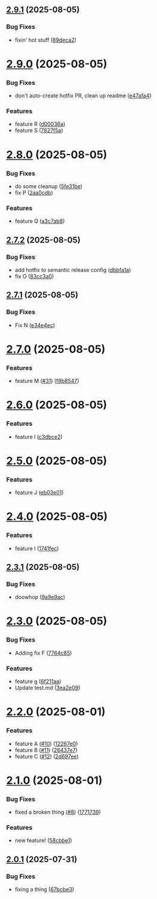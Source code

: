## [2.9.1](https://github.com/dabernathy89/gf-workflow-testing/compare/v2.9.0...v2.9.1) (2025-08-05)


### Bug Fixes

* fixin' hot stuff ([89deca2](https://github.com/dabernathy89/gf-workflow-testing/commit/89deca2bf83e0cdf91e7e1916542ad71a52c9f78))

# [2.9.0](https://github.com/dabernathy89/gf-workflow-testing/compare/v2.8.0...v2.9.0) (2025-08-05)


### Bug Fixes

* don't auto-create hotfix PR, clean up readme ([e47afa4](https://github.com/dabernathy89/gf-workflow-testing/commit/e47afa4e4a5fd5a560728c7588efed564a9d5ef5))


### Features

* feature R ([d00036a](https://github.com/dabernathy89/gf-workflow-testing/commit/d00036aaaffab8843a2d72ba97363fe9c37d5572))
* feature S ([7827f5a](https://github.com/dabernathy89/gf-workflow-testing/commit/7827f5a64fb503368ddb9793063c2b16c0612074))

# [2.8.0](https://github.com/dabernathy89/gf-workflow-testing/compare/v2.7.2...v2.8.0) (2025-08-05)


### Bug Fixes

* do some cleanup ([5fe31be](https://github.com/dabernathy89/gf-workflow-testing/commit/5fe31be1b4d62947546bb8e9a9bf5aea29f643c5))
* fix P ([2aa0cdb](https://github.com/dabernathy89/gf-workflow-testing/commit/2aa0cdb78a6ee8d058ffa9c1fe710d606aa000d9))


### Features

* feature Q ([a3c7ab8](https://github.com/dabernathy89/gf-workflow-testing/commit/a3c7ab8cbf11836089ccd1252946fe3ddd1c69f6))

## [2.7.2](https://github.com/dabernathy89/gf-workflow-testing/compare/v2.7.1...v2.7.2) (2025-08-05)


### Bug Fixes

* add hotfix to semantic release config ([dbbfa1a](https://github.com/dabernathy89/gf-workflow-testing/commit/dbbfa1ac56b7834fdff7e56270852987bcc4d7fa))
* fix O ([83cc3a0](https://github.com/dabernathy89/gf-workflow-testing/commit/83cc3a00d9aadf54db679ef7fa75457ebd4c3bb2))

## [2.7.1](https://github.com/dabernathy89/gf-workflow-testing/compare/v2.7.0...v2.7.1) (2025-08-05)


### Bug Fixes

* Fix N ([e34e4ec](https://github.com/dabernathy89/gf-workflow-testing/commit/e34e4ec1639288562b84f62efb69a380341a5e93))

# [2.7.0](https://github.com/dabernathy89/gf-workflow-testing/compare/v2.6.0...v2.7.0) (2025-08-05)


### Features

* feature M ([#31](https://github.com/dabernathy89/gf-workflow-testing/issues/31)) ([f9b8547](https://github.com/dabernathy89/gf-workflow-testing/commit/f9b8547f8e1f5d897bc54af00cf85e248802bc11))

# [2.6.0](https://github.com/dabernathy89/gf-workflow-testing/compare/v2.5.1...v2.6.0) (2025-08-05)


### Features

* feature l ([c3dbce2](https://github.com/dabernathy89/gf-workflow-testing/commit/c3dbce286369ad485612d0a2629d6327844b3b27))

# [2.5.0](https://github.com/dabernathy89/gf-workflow-testing/compare/v2.4.0...v2.5.0) (2025-08-05)


### Features

* feature J ([eb03e01](https://github.com/dabernathy89/gf-workflow-testing/commit/eb03e011e5d1b866e1bd042aa0005075b8a12c63))

# [2.4.0](https://github.com/dabernathy89/gf-workflow-testing/compare/v2.3.1...v2.4.0) (2025-08-05)


### Features

* feature I ([1741fec](https://github.com/dabernathy89/gf-workflow-testing/commit/1741fec855ed82799357fc4b2cac5bfc5cadc35d))

## [2.3.1](https://github.com/dabernathy89/gf-workflow-testing/compare/v2.3.0...v2.3.1) (2025-08-05)


### Bug Fixes

* doowhop ([9a9e9ac](https://github.com/dabernathy89/gf-workflow-testing/commit/9a9e9ac6f7f384fe7853973340dc90adc9bcd7a7))

# [2.3.0](https://github.com/dabernathy89/gf-workflow-testing/compare/v2.2.0...v2.3.0) (2025-08-05)


### Bug Fixes

* Adding fix F ([7764c85](https://github.com/dabernathy89/gf-workflow-testing/commit/7764c85aa88b45efa4f66946d44322e6a01c4bb7))


### Features

* feature g ([6f211aa](https://github.com/dabernathy89/gf-workflow-testing/commit/6f211aa7c8f6af7e9a602336014010482e2c5a71))
* Update test.md ([3ea2e09](https://github.com/dabernathy89/gf-workflow-testing/commit/3ea2e09ff8ee173b1e5c454abc5854d37e802880))

# [2.2.0](https://github.com/dabernathy89/gf-workflow-testing/compare/v2.1.0...v2.2.0) (2025-08-01)


### Features

* feature A ([#10](https://github.com/dabernathy89/gf-workflow-testing/issues/10)) ([12267e0](https://github.com/dabernathy89/gf-workflow-testing/commit/12267e09876ca903c89edc121b5c8f79816823e8))
* feature B ([#11](https://github.com/dabernathy89/gf-workflow-testing/issues/11)) ([26437e7](https://github.com/dabernathy89/gf-workflow-testing/commit/26437e7e72f2e988ddaa298440b687b466c84649))
* feature C ([#12](https://github.com/dabernathy89/gf-workflow-testing/issues/12)) ([2d697ee](https://github.com/dabernathy89/gf-workflow-testing/commit/2d697eee0ac706a94e7171eebe724c388bade013))

# [2.1.0](https://github.com/dabernathy89/gf-workflow-testing/compare/v2.0.1...v2.1.0) (2025-08-01)


### Bug Fixes

* fixed a broken thing ([#8](https://github.com/dabernathy89/gf-workflow-testing/issues/8)) ([1771739](https://github.com/dabernathy89/gf-workflow-testing/commit/177173971ed4ecfaa1ff041f10bfb5288809e1fe))


### Features

* new feature! ([58cbbe1](https://github.com/dabernathy89/gf-workflow-testing/commit/58cbbe136c7b1eea6f5b565cb0f9c89ece96da68))

## [2.0.1](https://github.com/dabernathy89/gf-workflow-testing/compare/v2.0.0...v2.0.1) (2025-07-31)


### Bug Fixes

* fixing a thing ([67bcbe3](https://github.com/dabernathy89/gf-workflow-testing/commit/67bcbe3785f0554b0c266344296c22f11f2013d5))
